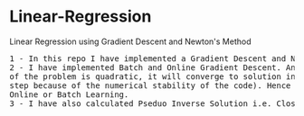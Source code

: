 # Linear-Regression
Linear Regression using Gradient Descent and Newton's Method
<pre>
1 - In this repo I have implemented a Gradient Descent and Newton's Method on a Linear Regression problem.
2 - I have implemented Batch and Online Gradient Descent. And for a linear regression problem since the nature
of the problem is quadratic, it will converge to solution in one step (but the code will take more than one 
step because of the numerical stability of the code). Hence for Newton's Method it doesn't matter if it is
Online or Batch Learning.
3 - I have also calculated Pseduo Inverse Solution i.e. Closed Form Solution of the Linear Regression Problem.
<pre>
